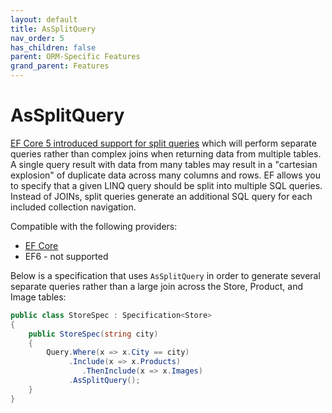 ```yaml
---
layout: default
title: AsSplitQuery
nav_order: 5
has_children: false
parent: ORM-Specific Features
grand_parent: Features
---
```


# AsSplitQuery

[EF Core 5 introduced support for split queries](https://docs.microsoft.com/ef/core/querying/single-split-queries#split-queries-1) which will perform separate queries rather than complex joins when returning data from multiple tables. A single query result with data from many tables may result in a "cartesian explosion" of duplicate data across many columns and rows. EF allows you to specify that a given LINQ query should be split into multiple SQL queries. Instead of JOINs, split queries generate an additional SQL query for each included collection navigation.

Compatible with the following providers:
- [EF Core](https://docs.microsoft.com/ef/core/querying/single-split-queries#split-queries-1)
- EF6 - not supported

Below is a specification that uses `AsSplitQuery` in order to generate several separate queries rather than a large join across the Store, Product, and Image tables:

```csharp
public class StoreSpec : Specification<Store>
{
    public StoreSpec(string city)
    {
        Query.Where(x => x.City == city)
             .Include(x => x.Products)
                .ThenInclude(x => x.Images)
             .AsSplitQuery();
    }
}
```
